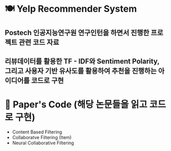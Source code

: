 # 🍽 Yelp Recommender System
## Postech 인공지능연구원 연구인턴을 하면서 진행한 프로젝트 관련 코드 자료
## 리뷰데이터를 활용한 TF - IDF와 Sentiment Polarity, 그리고 사용자 기반 유사도를 활용하여 추천을 진행하는 아이디어를 코드로 구현 

# 📑 Paper's Code (해당 논문들을 읽고 코드로 구현)
  - Content Based Filtering
  - Collaboratve Filtering (Item)
  - Neural Collaborative Filtering 
